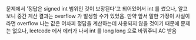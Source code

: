 문제에서 '정답은 signed int 범위인 것이 보장된다'고 되어있어서 int 를 썼으나, 알고보니 중간 계산 결과는 overflow 가 발생할 수가 있었음.
만약 앞서 말한 가정이 사실이라면 overflow 나는 값은 어차피 정답을 계산하는데 사용되지 않을 것이기 때문에 문제는 없으나, leetcode 에서 에러가 나서 int 를 long long 으로 바꿔주니 AC 받음
